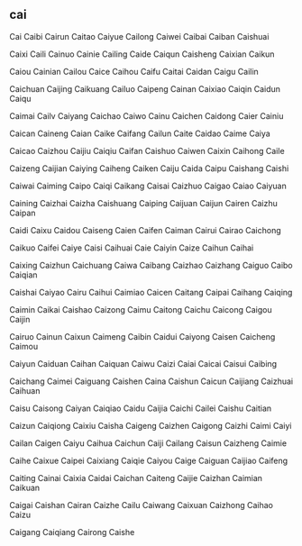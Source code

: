 cai
---

Cai Caibi Cairun Caitao Caiyue Cailong Caiwei Caibai Caiban Caishuai

Caixi Caili Cainuo Cainie Cailing Caide Caiqun Caisheng Caixian Caikun

Caiou Cainian Cailou Caice Caihou Caifu Caitai Caidan Caigu Cailin

Caichuan Caijing Caikuang Cailuo Caipeng Cainan Caixiao Caiqin Caidun Caiqu

Caimai Cailv Caiyang Caichao Caiwo Cainu Caichen Caidong Caier Cainiu

Caican Caineng Caian Caike Caifang Cailun Caite Caidao Caime Caiya

Caicao Caizhou Caijiu Caiqiu Caifan Caishuo Caiwen Caixin Caihong Caile

Caizeng Caijian Caiying Caiheng Caiken Caiju Caida Caipu Caishang Caishi

Caiwai Caiming Caipo Caiqi Caikang Caisai Caizhuo Caigao Caiao Caiyuan

Caining Caizhai Caizha Caishuang Caiping Caijuan Caijun Cairen Caizhu Caipan

Caidi Caixu Caidou Caiseng Caien Caifen Caiman Cairui Cairao Caichong

Caikuo Caifei Caiye Caisi Caihuai Caie Caiyin Caize Caihun Caihai

Caixing Caizhun Caichuang Caiwa Caibang Caizhao Caizhang Caiguo Caibo   Caiqian

Caishai Caiyao Cairu Caihui Caimiao Caicen Caitang Caipai Caihang Caiqing

Caimin Caikai Caishao Caizong Caimu Caitong Caichu Caicong Caigou Caijin

Cairuo Cainun Caixun Caimeng Caibin Caidui Caiyong Caisen Caicheng Caimou

Caiyun Caiduan Caihan Caiquan Caiwu Caizi Caiai Caicai Caisui Caibing

Caichang Caimei Caiguang Caishen Caina Caishun Caicun Caijiang Caizhuai Caihuan

Caisu Caisong Caiyan Caiqiao Caidu Caijia Caichi Cailei Caishu Caitian

Caizun Caiqiong Caixiu Caisha Caigeng Caizhen Caigong Caizhi Caimi Caiyi

Cailan Caigen Caiyu Caihua Caichun Caiji Cailang Caisun Caizheng Caimie

Caihe Caixue Caipei Caixiang Caiqie Caiyou Caige Caiguan Caijiao Caifeng

Caiting Cainai Caixia Caidai Caichan Caiteng Caijie Caizhan Caimian Caikuan

Caigai Caishan Cairan Caizhe Cailu Caiwang Caixuan Caizhong Caihao Caizu

Caigang Caiqiang Cairong Caishe 